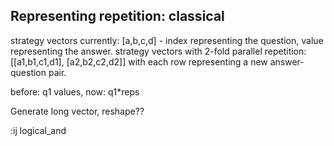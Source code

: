 ## Representing repetition: classical

strategy vectors currently: [a,b,c,d] - index representing the question, value representing the answer.
strategy vectors with 2-fold parallel repetition:
[[a1,b1,c1,d1],
 [a2,b2,c2,d2]]
with each row representing a new answer-question pair.

before: q1 values, now: q1*reps

Generate long vector, reshape??

:ij
logical_and
